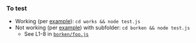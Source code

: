 ### To test

- Working (per [example](https://github.com/thlorenz/proxyquire#globally-override-require-during-module-initialization)): `cd works && node test.js`
- Not working (per [example](https://github.com/thlorenz/proxyquire#globally-override-require-during-module-initialization)) with subfolder: `cd borken && node test.js`
  - See L1-8 in [`borken/foo.js`](borken/foo.js)
